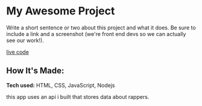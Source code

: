 # My Awesome Project
Write a short sentence or two about this project and what it does. Be sure to include a link and a screenshot (we're front end devs so we can actually see our work!).

[live code]()

## How It's Made:

**Tech used:** HTML, CSS, JavaScript, Nodejs

this app uses an api i built that stores data about rappers.
